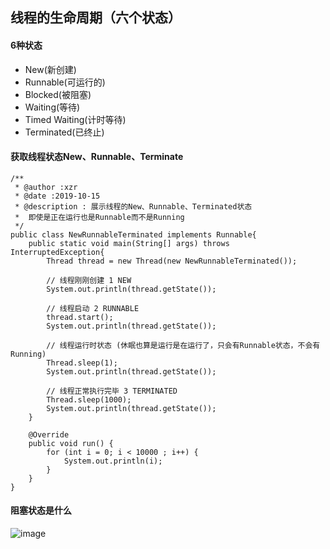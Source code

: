 线程的生命周期（六个状态）
---
#### 6种状态 
- New(新创建)
- Runnable(可运行的)
- Blocked(被阻塞)
- Waiting(等待)
- Timed Waiting(计时等待)
- Terminated(已终止)

#### 获取线程状态New、Runnable、Terminate
```
/**
 * @author :xzr
 * @date :2019-10-15
 * @description : 展示线程的New、Runnable、Terminated状态
 *  即使是正在运行也是Runnable而不是Running
 */
public class NewRunnableTerminated implements Runnable{
    public static void main(String[] args) throws InterruptedException{
        Thread thread = new Thread(new NewRunnableTerminated());

        // 线程刚刚创建 1 NEW
        System.out.println(thread.getState());

        // 线程启动 2 RUNNABLE
        thread.start();
        System.out.println(thread.getState());

        // 线程运行时状态 (休眠也算是运行是在运行了，只会有Runnable状态，不会有Running)
        Thread.sleep(1);
        System.out.println(thread.getState());

        // 线程正常执行完毕 3 TERMINATED
        Thread.sleep(1000);
        System.out.println(thread.getState());
    }

    @Override
    public void run() {
        for (int i = 0; i < 10000 ; i++) {
            System.out.println(i);
        }
    }
}
```

#### 阻塞状态是什么

![image](https://note.youdao.com/yws/api/personal/file/893737FADE7A4FF896440169B984BA76?method=download&shareKey=002e1503acd78f8a10e1323a1de4aca7)